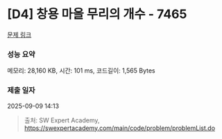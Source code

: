 # [D4] 창용 마을 무리의 개수 - 7465 

[문제 링크](https://swexpertacademy.com/main/code/problem/problemDetail.do?contestProbId=AWngfZVa9XwDFAQU) 

### 성능 요약

메모리: 28,160 KB, 시간: 101 ms, 코드길이: 1,565 Bytes

### 제출 일자

2025-09-09 14:13



> 출처: SW Expert Academy, https://swexpertacademy.com/main/code/problem/problemList.do